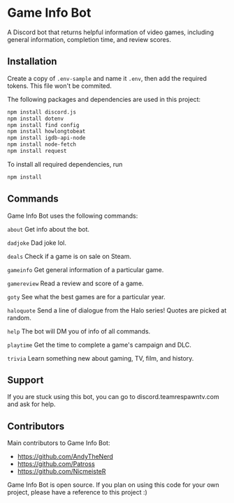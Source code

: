 # Game Info Bot
A Discord bot that returns helpful information of video games, including general information, completion time, and review scores.

## Installation
Create a copy of `.env-sample` and name it `.env`, then add the required tokens. This file won't be commited.

The following packages and dependencies are used in this project: 
```bash
npm install discord.js
npm install dotenv
npm install find config
npm install howlongtobeat
npm install igdb-api-node
npm install node-fetch
npm install request
```

To install all required dependencies, run 
```bash
npm install
```
## Commands
Game Info Bot uses the following commands:

`about` Get info about the bot.

`dadjoke` Dad joke lol.

`deals` Check if a game is on sale on Steam.

`gameinfo`  Get general information of a particular game.

`gamereview` Read a review and score of a game.

`goty` See what the best games are for a particular year.

`haloquote` Send a line of dialogue from the Halo series! Quotes are picked at random.

`help` The bot will DM you of info of all commands.

`playtime`  Get the time to complete a game's campaign and DLC. 

`trivia` Learn something new about gaming, TV, film, and history.


## Support
If you are stuck using this bot, you can go to discord.teamrespawntv.com and ask for help.

## Contributors
Main contributors to Game Info Bot:

* https://github.com/AndyTheNerd 
* https://github.com/Patross 
* https://github.com/NicmeisteR 

Game Info Bot is open source. If you plan on using this code for your own project, please have a reference to this project :)